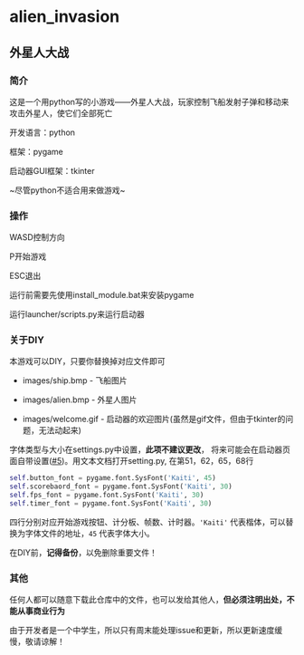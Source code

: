 # alien_invasion

## 外星人大战

### 简介

这是一个用python写的小游戏——外星人大战，玩家控制飞船发射子弹和移动来攻击外星人，使它们全部死亡

开发语言：python

框架：pygame

启动器GUI框架：tkinter

~尽管python不适合用来做游戏~

### 操作

WASD控制方向

P开始游戏

ESC退出

运行前需要先使用install_module.bat来安装pygame

运行launcher/scripts.py来运行启动器

### 关于DIY

本游戏可以DIY，只要你替换掉对应文件即可

  - images/ship.bmp - 飞船图片
  
  - images/alien.bmp - 外星人图片
  
  - images/welcome.gif - 启动器的欢迎图片(虽然是gif文件，但由于tkinter的问题，无法动起来)
  
  字体类型与大小在settings.py中设置，**此项不建议更改**， 将来可能会在启动器页面自带设置([#5](https://github.com/nlywto5b/alien_invasion/issues/5))。用文本文档打开setting.py,
在第51，62，65，68行
```python
self.button_font = pygame.font.SysFont('Kaiti', 45)
self.scorebaord_font = pygame.font.SysFont('Kaiti', 30)
self.fps_font = pygame.font.SysFont('Kaiti', 30)
self.timer_font = pygame.font.SysFont('Kaiti', 30)
```
  
  四行分别对应开始游戏按钮、计分板、帧数、计时器。`'Kaiti'` 代表楷体，可以替换为字体文件的地址，`45` 代表字体大小。
  
    
  

在DIY前，**记得备份**，以免删除重要文件！

### 其他
任何人都可以随意下载此仓库中的文件，也可以发给其他人，**但必须注明出处，不能从事商业行为**


由于开发者是一个中学生，所以只有周末能处理issue和更新，所以更新速度缓慢，敬请谅解！

